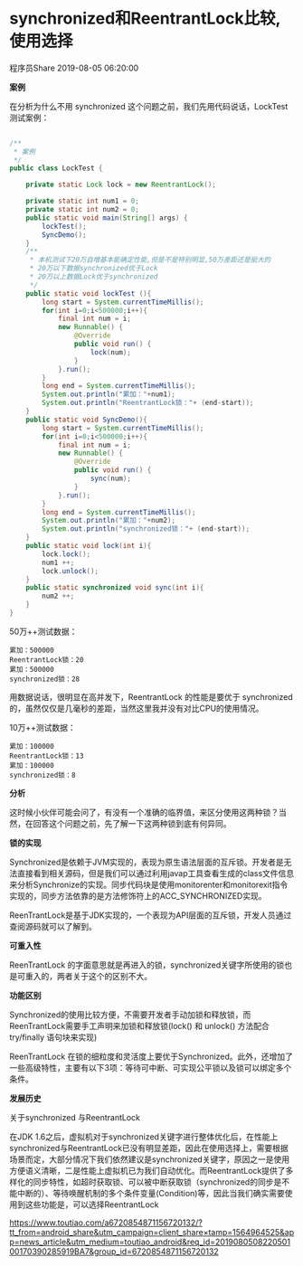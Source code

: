 # synchronized和ReentrantLock比较,使用选择

程序员Share 2019-08-05 06:20:00

 

**案例**

在分析为什么不用 synchronized 这个问题之前，我们先用代码说话，LockTest 测试案例：

```java
 
/**
 * 案例
 */
public class LockTest {

    private static Lock lock = new ReentrantLock();

    private static int num1 = 0;
    private static int num2 = 0;
    public static void main(String[] args) {
        lockTest();
        SyncDemo();
    }
    /**
     * 本机测试下20万自增基本能确定性能,但是不是特别明显,50万差距还是挺大的
     * 20万以下数据synchronized优于Lock
     * 20万以上数据Lock优于synchronized
     */
    public static void lockTest (){
        long start = System.currentTimeMillis();
        for(int i=0;i<500000;i++){
            final int num = i;
            new Runnable() {
                @Override
                public void run() {
                    lock(num);
                }
            }.run();
        }
        long end = System.currentTimeMillis();
        System.out.println("累加："+num1);
        System.out.println("ReentrantLock锁："+ (end-start));
    }
    public static void SyncDemo(){
        long start = System.currentTimeMillis();
        for(int i=0;i<500000;i++){
            final int num = i;
            new Runnable() {
                @Override
                public void run() {
                    sync(num);
                }
            }.run();
        }
        long end = System.currentTimeMillis();
        System.out.println("累加："+num2);
        System.out.println("synchronized锁："+ (end-start));
    }
    public static void lock(int i){
        lock.lock();
        num1 ++;
        lock.unlock();
    }
    public static synchronized void sync(int i){
        num2 ++;
    }
}
```

50万++测试数据：

```
累加：500000
ReentrantLock锁：20
累加：500000
synchronized锁：28
```

用数据说话，很明显在高并发下，ReentrantLock 的性能是要优于 synchronized 的，虽然仅仅是几毫秒的差距，当然这里我并没有对比CPU的使用情况。

10万++测试数据：

```
累加：100000
ReentrantLock锁：13
累加：100000
synchronized锁：8
```

**分析**

这时候小伙伴可能会问了，有没有一个准确的临界值，来区分使用这两种锁？当然，在回答这个问题之前，先了解一下这两种锁到底有何异同。

**锁的实现**

Synchronized是依赖于JVM实现的，表现为原生语法层面的互斥锁。开发者是无法直接看到相关源码，但是我们可以通过利用javap工具查看生成的class文件信息来分析Synchronize的实现。同步代码块是使用monitorenter和monitorexit指令实现的，同步方法依靠的是方法修饰符上的ACC_SYNCHRONIZED实现。

ReenTrantLock是基于JDK实现的，一个表现为API层面的互斥锁，开发人员通过查阅源码就可以了解到。

**可重入性**

ReenTrantLock 的字面意思就是再进入的锁，synchronized关键字所使用的锁也是可重入的，两者关于这个的区别不大。

**功能区别**

Synchronized的使用比较方便，不需要开发者手动加锁和释放锁，而ReenTrantLock需要手工声明来加锁和释放锁(lock() 和 unlock() 方法配合 try/finally 语句块来实现)

ReenTrantLock 在锁的细粒度和灵活度上要优于Synchronized。此外，还增加了一些高级特性，主要有以下3项：等待可中断、可实现公平锁以及锁可以绑定多个条件。

**发展历史**

关于synchronized 与ReentrantLock

在JDK 1.6之后，虚拟机对于synchronized关键字进行整体优化后，在性能上synchronized与ReentrantLock已没有明显差距，因此在使用选择上，需要根据场景而定，大部分情况下我们依然建议是synchronized关键字，原因之一是使用方便语义清晰，二是性能上虚拟机已为我们自动优化。而ReentrantLock提供了多样化的同步特性，如超时获取锁、可以被中断获取锁（synchronized的同步是不能中断的）、等待唤醒机制的多个条件变量(Condition)等，因此当我们确实需要使用到这些功能是，可以选择ReentrantLock

 

<https://www.toutiao.com/a6720854871156720132/?tt_from=android_share&utm_campaign=client_share×tamp=1564964525&app=news_article&utm_medium=toutiao_android&req_id=201908050822050100170390285919BA7&group_id=6720854871156720132>